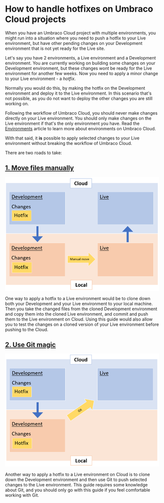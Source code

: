 # How to handle hotfixes on Umbraco Cloud projects

When you have an Umbraco Cloud project with multiple environments, you might run into a situation where you need to push a hotfix to your Live environment, but have other pending changes on your Development environment that is not yet ready for the Live site.

Let's say you have 2 environments, a Live environment and a Development environment. You are currently working on building some changes on your Development environment, but these changes wont be ready for the Live environment for another few weeks. Now you need to apply a minor change to your Live environment - a *hotfix*. 

Normally you would do this, by making the hotfix on the Development environment and deploy it to the Live environment. In this scenario that's not possible, as you do not want to deploy the other changes you are still working on.

Following the workflow of Umbraco Cloud, you should never make changes directly on your Live environment. You should only make changes on the Live environment if that's the only environment you have. Read the [Environments](../../Getting-Started/Environments) article to learn more about environments on Umbraco Cloud.

With that said, it **is** possible to apply selected changes to your Live environment without breaking the workflow of Umbraco Cloud. 

There are two roads to take:

## [1. Move files manually](Move-files-manually/)

![Manual move](images/manual-move-illustration.png)

One way to apply a hotfix to a Live environment would be to clone down both your Development and your Live environment to your local machine. Then you take the changed files from the cloned Development environment and copy them into the cloned Live environment, and commit and push them to the Live environment on Cloud. Using this guide would also allow you to test the changes on a cloned version of your Live environment before pushing to the Cloud.

## [2. Use Git magic](Using-Git/)

![Use Git](images/git-illustration.png)

Another way to apply a hotfix to a Live environment on Cloud is to clone down the Development environment and then use Git to push selected changes to the Live environment. This guide requires some knowledge about Git, and you should only go with this guide if you feel comfortable working with Git.

